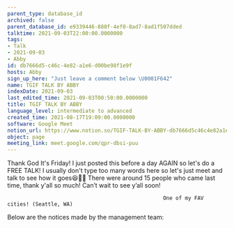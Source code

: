 ```yaml
---
parent_type: database_id
archived: false
parent_database_id: e9339446-880f-4ef0-8ad7-8ad1f507dded
talktime: 2021-09-03T22:00:00.0000000
tags:
- Talk
- 2021-09-03
- Abby
id: db7666d5-c46c-4e82-a1e6-d00be98f1e9f
hosts: Abby
sign_up_here: "Just leave a comment below \U0001F642"
name: TGIF TALK BY ABBY
indexDate: 2021-09-03
last_edited_time: 2021-09-03T00:50:00.0000000
title: TGIF TALK BY ABBY
language_level: intermediate to advanced
created_time: 2021-08-17T19:09:00.0000000
software: Google Meet
notion_url: https://www.notion.so/TGIF-TALK-BY-ABBY-db7666d5c46c4e82a1e6d00be98f1e9f
object: page
meeting_link: meet.google.com/qpr-dbsi-puu
---
```


Thank God It's Friday! I just posted this before a day AGAIN so let's do a FREE TALK!
I usually don't type too many words here so let's just meet and talk to see how it goes😆👍🏻
There were around 15 people who came last time, thank y'all so much!
Can’t wait to see y’all soon!




                                                      One of my FAV cities! (Seattle, WA)







Below are the notices made by the management team: 


